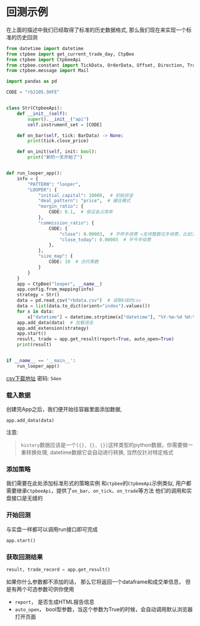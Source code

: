 # 回测示例

在上面的描述中我们已经取得了标准的历史数据格式, 那么我们现在来实现一个标准的历史回测

```python
from datetime import datetime
from ctpbee import get_current_trade_day, CtpBee
from ctpbee import CtpbeeApi
from ctpbee.constant import TickData, OrderData, Offset, Direction, TradeData, Status, ContractData, BarData
from ctpbee.message import Mail

import pandas as pd

CODE = "rb2105.SHFE"


class Str(CtpbeeApi):
    def __init__(self):
        super().__init__("api")
        self.instrument_set = [CODE]

    def on_bar(self, tick: BarData) -> None:
        print(tick.close_price)

    def on_init(self, init: bool):
        print("新的一天开始了")


def run_looper_app():
    info = {
        "PATTERN": "looper",
        "LOOPER": {
            "initial_capital": 10000,  # 初始资金 
            "deal_pattern": "price",  # 撮合模式 
            "margin_ratio": {
                CODE: 0.1,  # 保证金占用率 
            },
            "commission_ratio": {
                CODE: {
                    "close": 0.00003,  # 平昨手续费 <支持整数位手续费，比如三块 >
                    "close_today": 0.00003  # 平今手续费 
                },
            },
            "size_map": {
                CODE: 10  # 合约乘数 
            }
        }
    }
    app = CtpBee("looper", __name__)
    app.config.from_mapping(info)
    strategy = Str()
    data = pd.read_csv("rbdata.csv")  # 读取k线的csv
    data = list(data.to_dict(orient="index").values())
    for x in data:
        x["datetime"] = datetime.strptime(x["datetime"], "%Y-%m-%d %H:%M:%S")  # 转换时间为标准datetime格式
    app.add_data(data)  # 加载进去
    app.add_extension(strategy)
    app.start()
    result, trade = app.get_result(report=True, auto_open=True)
    print(result)


if __name__ == '__main__':
    run_looper_app()

```

[csv下载地址](https://wws.lanzous.com/iOQmCnfvs5c
)  密码: `54en`

### 载入数据

创建完App之后，我们便开始往容器里面添加数据,

```
app.add_data(data)
```

注意:
> `history`数据应该是一个`[{}, {}, {}]`这样类型的python数据，你需要做一重转换处理, datetime数据它会自动进行转换, 当然仅针对特定格式

### 添加策略

我们需要在此处添加标准形式的策略实例 和`ctpbee`的`CtpbeeApi`示例类似, 用户都需要继承`CtpbeeApi`，提供了`on_bar`、`on_tick`、`on_trade`等方法 他们的调用和实盘接口是无缝的

### 开始回测

与实盘一样都可以调用run接口即可完成

```python
app.start()
```

### 获取回测结果

```python
result, trade_record = app.get_result()
```

如果你什么参数都不添加的话， 那么它将返回一个dataframe和成交单信息， 但是有两个可选参数可供你使用

- `report`， 是否生成HTML报告信息
- `auto_open`， bool型参数，当这个参数为True的时候，会自动调用默认浏览器打开页面


